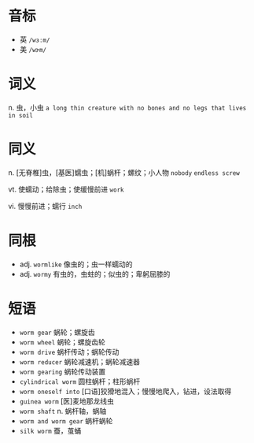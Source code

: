 # 音标

- 英 `/wɜːm/`
- 美 `/wɝm/`

# 词义

n. 虫，小虫
`a long thin creature with no bones and no legs that lives in soil`

# 同义

n. [无脊椎]虫，[基医]蠕虫；[机]蜗杆；螺纹；小人物
`nobody` `endless screw`

vt. 使蠕动；给除虫；使缓慢前进
`work`

vi. 慢慢前进；蠕行
`inch`

# 同根

- adj. `wormlike` 像虫的；虫一样蠕动的
- adj. `wormy` 有虫的，虫蛀的；似虫的；卑躬屈膝的

# 短语

- `worm gear` 蜗轮；螺旋齿
- `worm wheel` 蜗轮；螺旋齿轮
- `worm drive` 蜗杆传动；蜗轮传动
- `worm reducer` 蜗轮减速机；蜗轮减速器
- `worm gearing` 蜗轮传动装置
- `cylindrical worm` 圆柱蜗杆；柱形蜗杆
- `worm oneself into` [口语]狡猾地混入；慢慢地爬入，钻进，设法取得
- `guinea worm` [医]麦地那龙线虫
- `worm shaft` n. 蜗杆轴，蜗轴
- `worm and worm gear` 蜗杆蜗轮
- `silk worm` 蚕，茧蛹

